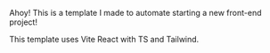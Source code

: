 Ahoy! This is a template I made to automate starting a new front-end project!

This template uses Vite React with TS and Tailwind.
